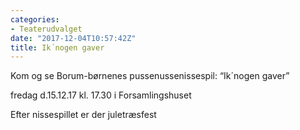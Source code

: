 ```yaml
---
categories:
- Teaterudvalget
date: "2017-12-04T10:57:42Z"
title: Ik´nogen gaver
---
```


Kom og se Borum-børnenes pussenussenissespil: “Ik´nogen gaver”

fredag d.15.12.17 kl. 17.30 i Forsamlingshuset

Efter nissespillet er der juletræsfest